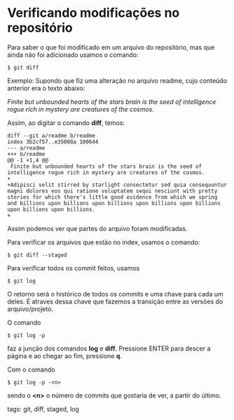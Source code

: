 # Verificando modificações no repositório

Para saber o que foi modificado em um arquivo do repositório, mas que ainda não foi adicionado usamos o comando:
```
$ git diff
```

Exemplo:
Supondo que fiz uma alteração no arquivo readme, cujo conteúdo anterior era o texto abaixo:

*Finite but unbounded hearts of the stars brain is the seed of intelligence rogue rich in mystery are creatures of the cosmos.*

Assim, ao digitar o comando **diff**, temos:
```
diff --git a/readme b/readme
index 3b2cf57..e35008a 100644
--- a/readme
+++ b/readme
@@ -1 +1,4 @@
 Finite but unbounded hearts of the stars brain is the seed of intelligence rogue rich in mystery are creatures of the cosmos.
+
+Adipisci velit stirred by starlight consectetur sed quia consequuntur magni dolores eos qui ratione voluptatem sequi nesciunt with pretty stories for which there's little good evidence from which we spring and billions upon billions upon billions upon billions upon billions upon billions upon billions.
+
```
Assim podemos ver que partes do arquivo foram modificadas.

Para verificar os arquivos que estão no index, usamos o comando:
```
$ git diff --staged
```

Para verificar todos os commit feitos, usamos
```
$ git log
```
O retorno será o histórico de todos os commits e uma chave para cada um deles. É atraves dessa chave que fazemos a transição entre as versões do arquivo/projeto.

O comando
```
$ git log -p
```
faz a junção dos comandos **log** e **diff**. Pressione ENTER para descer a página e ao chegar ao fim, pressione **q**.

Com o comando
```
$ git log -p -<n>
```
sendo o **\<n>** o número de commits que gostaria de ver, a partir do último.

tags: git, diff, staged, log
